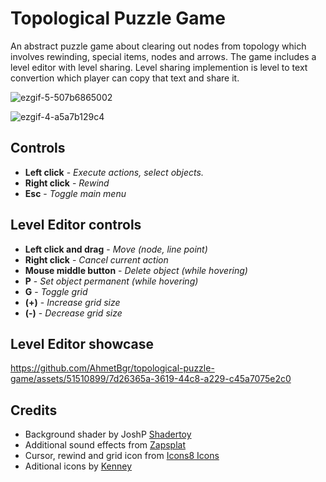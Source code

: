 # Topological Puzzle Game

An abstract puzzle game about clearing out nodes from topology which involves rewinding, special items, nodes and arrows. The game includes a level editor with level sharing. Level sharing implemention is level to text convertion which player can copy that text and share it.

![ezgif-5-507b6865002](https://github.com/AhmetBgr/topological-puzzle-game/assets/51510899/c6567f81-8fe3-4021-b056-4c158a48d311)

![ezgif-4-a5a7b129c4](https://github.com/AhmetBgr/topological-puzzle-game/assets/51510899/5238a8da-a66f-4c34-8f8b-b2e33892a652)

## Controls 
- **Left click** - _Execute actions, select objects._
- **Right click** - _Rewind_
- **Esc** - _Toggle main menu_

## Level Editor controls
- **Left click and drag** - _Move (node, line point)_
- **Right click** - _Cancel current action_
- **Mouse middle button** - _Delete object (while hovering)_
- **P** - _Set object permanent (while hovering)_
- **G** - _Toggle grid_
- **(+)** - _Increase grid size_
- **(-)** - _Decrease grid size_

## Level Editor showcase

https://github.com/AhmetBgr/topological-puzzle-game/assets/51510899/7d26365a-3619-44c8-a229-c45a7075e2c0

## Credits
- Background shader by JoshP [Shadertoy](https://www.shadertoy.com/view/lslGWr) 
- Additional sound effects from [Zapsplat](https://www.zapsplat.com)
- Cursor, rewind and grid icon from [Icons8 Icons](http://icons8.com/icons)
- Aditional icons by [Kenney](https://www.kenney.nl/)
